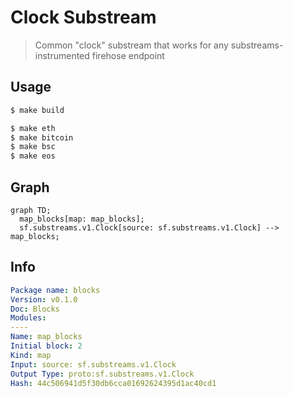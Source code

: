 # Clock Substream

> Common "clock" substream that works for any substreams-instrumented firehose endpoint

## Usage
```bash
$ make build

$ make eth
$ make bitcoin
$ make bsc
$ make eos
```

## Graph
```mermaid
graph TD;
  map_blocks[map: map_blocks];
  sf.substreams.v1.Clock[source: sf.substreams.v1.Clock] --> map_blocks;

```

## Info
```yaml
Package name: blocks
Version: v0.1.0
Doc: Blocks
Modules:
----
Name: map_blocks
Initial block: 2
Kind: map
Input: source: sf.substreams.v1.Clock
Output Type: proto:sf.substreams.v1.Clock
Hash: 44c506941d5f30db6cca01692624395d1ac40cd1
```